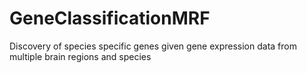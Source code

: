 # GeneClassificationMRF
Discovery of species specific genes given gene expression data from multiple brain regions and species
